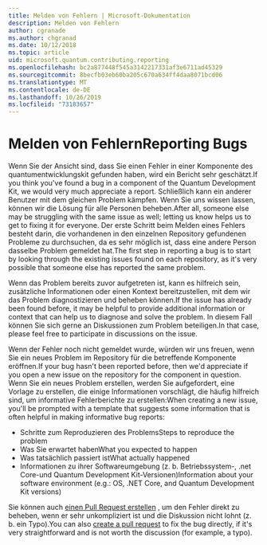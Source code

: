 ```yaml
---
title: Melden von Fehlern | Microsoft-Dokumentation
description: Melden von Fehlern
author: cgranade
ms.author: chgranad
ms.date: 10/12/2018
ms.topic: article
uid: microsoft.quantum.contributing.reporting
ms.openlocfilehash: bc2a877448f545a3142217331af3e6711ad45329
ms.sourcegitcommit: 8becfb03eb60ba205c670a634ff4daa8071bcd06
ms.translationtype: MT
ms.contentlocale: de-DE
ms.lasthandoff: 10/26/2019
ms.locfileid: "73183657"
---
```

# <a name="reporting-bugs"></a><span data-ttu-id="1140b-103">Melden von Fehlern</span><span class="sxs-lookup"><span data-stu-id="1140b-103">Reporting Bugs</span></span> #

<span data-ttu-id="1140b-104">Wenn Sie der Ansicht sind, dass Sie einen Fehler in einer Komponente des quantumentwicklungskit gefunden haben, wird ein Bericht sehr geschätzt.</span><span class="sxs-lookup"><span data-stu-id="1140b-104">If you think you've found a bug in a component of the Quantum Development Kit, we would very much appreciate a report.</span></span>
<span data-ttu-id="1140b-105">Schließlich kann ein anderer Benutzer mit dem gleichen Problem kämpfen. Wenn Sie uns wissen lassen, können wir die Lösung für alle Personen beheben.</span><span class="sxs-lookup"><span data-stu-id="1140b-105">After all, someone else may be struggling with the same issue as well; letting us know helps us to get to fixing it for everyone.</span></span>
<span data-ttu-id="1140b-106">Der erste Schritt beim Melden eines Fehlers besteht darin, die vorhandenen in den einzelnen Repository gefundenen Probleme zu durchsuchen, da es sehr möglich ist, dass eine andere Person dasselbe Problem gemeldet hat.</span><span class="sxs-lookup"><span data-stu-id="1140b-106">The first step in reporting a bug is to start by looking through the existing issues found on each repository, as it's very possible that someone else has reported the same problem.</span></span>

<span data-ttu-id="1140b-107">Wenn das Problem bereits zuvor aufgetreten ist, kann es hilfreich sein, zusätzliche Informationen oder einen Kontext bereitzustellen, mit dem wir das Problem diagnostizieren und beheben können.</span><span class="sxs-lookup"><span data-stu-id="1140b-107">If the issue has already been found before, it may be helpful to provide additional information or context that can help us to diagnose and solve the problem.</span></span>
<span data-ttu-id="1140b-108">In diesem Fall können Sie sich gerne an Diskussionen zum Problem beteiligen.</span><span class="sxs-lookup"><span data-stu-id="1140b-108">In that case, please feel free to participate in discussions on the issue.</span></span>

<span data-ttu-id="1140b-109">Wenn der Fehler noch nicht gemeldet wurde, würden wir uns freuen, wenn Sie ein neues Problem im Repository für die betreffende Komponente eröffnen.</span><span class="sxs-lookup"><span data-stu-id="1140b-109">If your bug hasn't been reported before, then we'd appreciate if you open a new issue on the repository for the component in question.</span></span>
<span data-ttu-id="1140b-110">Wenn Sie ein neues Problem erstellen, werden Sie aufgefordert, eine Vorlage zu erstellen, die einige Informationen vorschlägt, die häufig hilfreich sind, um informative Fehlerberichte zu erstellen:</span><span class="sxs-lookup"><span data-stu-id="1140b-110">When creating a new issue, you'll be prompted with a template that suggests some information that is often helpful in making informative bug reports:</span></span>

- <span data-ttu-id="1140b-111">Schritte zum Reproduzieren des Problems</span><span class="sxs-lookup"><span data-stu-id="1140b-111">Steps to reproduce the problem</span></span>
- <span data-ttu-id="1140b-112">Was Sie erwartet haben</span><span class="sxs-lookup"><span data-stu-id="1140b-112">What you expected to happen</span></span>
- <span data-ttu-id="1140b-113">Was tatsächlich passiert ist</span><span class="sxs-lookup"><span data-stu-id="1140b-113">What actually happened</span></span>
- <span data-ttu-id="1140b-114">Informationen zu ihrer Softwareumgebung (z. b. Betriebssystem-, .net Core-und Quantum Development Kit-Versionen)</span><span class="sxs-lookup"><span data-stu-id="1140b-114">Information about your software environment (e.g.: OS, .NET Core, and Quantum Development Kit versions)</span></span>

<span data-ttu-id="1140b-115">Sie können auch [einen Pull Request erstellen](https://help.github.com/articles/about-pull-requests/) , um den Fehler direkt zu beheben, wenn er sehr unkompliziert ist und die Diskussion nicht lohnt (z. b. ein Typo).</span><span class="sxs-lookup"><span data-stu-id="1140b-115">You can also [create a pull request](https://help.github.com/articles/about-pull-requests/) to fix the bug directly, if it's very straightforward and is not worth the discussion (for example, a typo).</span></span>

